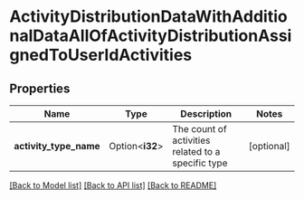 # ActivityDistributionDataWithAdditionalDataAllOfActivityDistributionAssignedToUserIdActivities

## Properties

Name | Type | Description | Notes
------------ | ------------- | ------------- | -------------
**activity_type_name** | Option<**i32**> | The count of activities related to a specific type | [optional]

[[Back to Model list]](../README.md#documentation-for-models) [[Back to API list]](../README.md#documentation-for-api-endpoints) [[Back to README]](../README.md)



